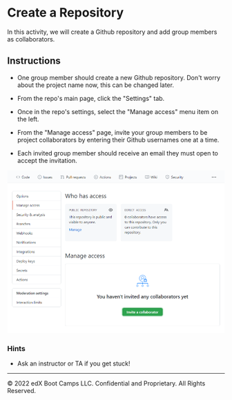 # Create a Repository

In this activity, we will create a Github repository and add group members as collaborators.

## Instructions

* One group member should create a new Github repository. Don't worry about the project name now, this can be changed later.

* From the repo's main page, click the "Settings" tab.

* Once in the repo's settings, select the "Manage access" menu item on the left.

* From the "Manage access" page, invite your group members to be project collaborators by entering their Github usernames one at a time.

* Each invited group member should receive an email they must open to accept the invitation.

![manage-access-.png](Images/manage-access.png)

### Hints

* Ask an instructor or TA if you get stuck!

- - -

© 2022 edX Boot Camps LLC. Confidential and Proprietary. All Rights Reserved.
